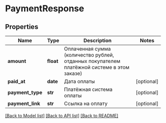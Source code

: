 # PaymentResponse

## Properties
Name | Type | Description | Notes
------------ | ------------- | ------------- | -------------
**amount** | **float** | Оплаченная сумма (количество рублей, отданных покупателем платёжной системе в этом заказе) | 
**paid_at** | **date** | Дата оплаты | [optional] 
**payment_type** | **str** | Платёжная система оплаты | [optional] 
**payment_link** | **str** | Ссылка на оплату | [optional] 

[[Back to Model list]](../README.md#documentation-for-models) [[Back to API list]](../README.md#documentation-for-api-endpoints) [[Back to README]](../README.md)

